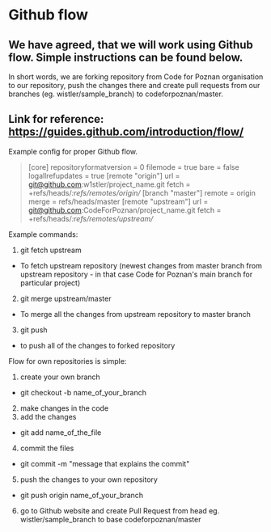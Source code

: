 # Github flow

## We have agreed, that we will work using Github flow. Simple instructions can be found below.

In short words, we are forking repository from Code for Poznan organisation to our repository, push the changes there and create pull requests from our branches (eg. wistler/sample_branch) to codeforpoznan/master. 

## Link for reference: https://guides.github.com/introduction/flow/

Example config for proper Github flow.


> [core]
>         repositoryformatversion = 0
>         filemode = true
>         bare = false
>         logallrefupdates = true
> [remote "origin"]
>         url = git@github.com:w1stler/project_name.git
>         fetch = +refs/heads/*:refs/remotes/origin/*
> [branch "master"]
>         remote = origin
>         merge = refs/heads/master
> [remote "upstream"]
>         url = git@github.com:CodeForPoznan/project_name.git
>         fetch = +refs/heads/*:refs/remotes/upstream/*
> 

Example commands:

1. git fetch upstream
  * To fetch upstream repository (newest changes from master branch from upstream repository - in that case Code for Poznan's main branch for particular project)
2. git merge upstream/master
  * To merge all the changes from upstream repository to master branch
3. git push
  * to push all of the changes to forked repository

Flow for own repositories is simple:

1. create your own branch 
  * git checkout -b name_of_your_branch
2. make changes in the code
3. add the changes
  * git add name_of_the_file
4. commit the files 
  * git commit -m "message that explains the commit"
5. push the changes to your own repository
  * git push origin name_of_your_branch
6. go to Github website and create Pull Request from head eg. wistler/sample_branch to base codeforpoznan/master